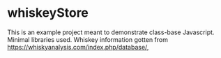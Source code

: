 # whiskeyStore

This is an example project meant to demonstrate class-base Javascript. Minimal libraries used. 
Whiskey information gotten from https://whiskyanalysis.com/index.php/database/, 
